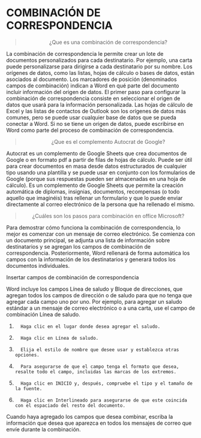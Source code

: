 
# COMBINACIÓN DE CORRESPONDENCIA

<center>

> ¿Que es una combinación de correspondencia?
</center>

La combinación de correspondencia le permite crear un lote de documentos personalizados para cada destinatario. Por ejemplo, una carta puede personalizarse para dirigirse a cada destinatario por su nombre. Los orígenes de datos, como las listas, hojas de cálculo o bases de datos, están asociados al documento. Los marcadores de posición (denominados campos de combinación) indican a Word en qué parte del documento incluir información del origen de datos.
El primer paso para configurar la combinación de correspondencia consiste en seleccionar el origen de datos que usará para la información personalizada. Las hojas de cálculo de Excel y las listas de contactos de Outlook son los orígenes de datos más comunes, pero se puede usar cualquier base de datos que se pueda conectar a Word. Si no se tiene un origen de datos, puede escribirse en Word como parte del proceso de combinación de correspondencia.

<center>

> ¿Que es el complemento Autocrat de Google?    
</center>
      Autocrat es un complemento de Google Sheets que crea documentos de Google o en formato pdf a partir de filas de hojas de cálculo. Puede ser útil para crear documentos en masa desde datos estructurados de cualquier tipo usando una plantilla y se puede usar en conjunto con los formularios de Google (porque sus respuestas pueden ser almacenadas en una hoja de cálculo).
      Es un complemento de Google Sheets que permite la creación automática de diplomas, insignias, documentos, recompensas (o todo aquello que imaginéis) tras rellenar un formulario y que lo puede enviar directamente al correo electrónico de la persona que ha rellenado el mismo.


<center>

  > ¿Cuáles son los pasos para combinación en office Microsoft?
</center>

Para demostrar cómo funciona la combinación de correspondencia, lo mejor es comenzar con un mensaje de correo electrónico. Se comienza con un documento principal, se adjunta una lista de información sobre destinatarios y se agregan los campos de combinación de correspondencia. Posteriormente, Word rellenará de forma automática los campos con la información de los destinatarios y generará todos los documentos individuales.

Insertar campos de combinación de correspondencia

Word incluye los campos Línea de saludo y Bloque de direcciones, que agregan todos los campos de dirección o de saludo para que no tenga que agregar cada campo uno por uno.
Por ejemplo, para agregar un saludo estándar a un mensaje de correo electrónico o a una carta, use el campo de combinación Línea de saludo.

1.       Haga clic en el lugar donde desea agregar el saludo.
2.       Haga clic en Línea de saludo.
3.       Elija el estilo de nombre que desee usar y establezca otras opciones.
4.       Para asegurarse de que el campo tenga el formato que desea, resalte todo el campo, incluidas las marcas de los extremos.
5.       Haga clic en INICIO y, después, compruebe el tipo y el tamaño de la fuente.
6.       Haga clic en Interlineado para asegurarse de que este coincida con el espaciado del resto del documento.

Cuando haya agregado los campos que desea combinar, escriba la información que desea que aparezca en todos los mensajes de correo que envíe durante la combinación.

